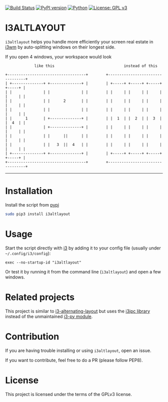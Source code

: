 [![Build Status](https://travis-ci.org/deadc0de6/i3altlayout.svg?branch=master)](https://travis-ci.org/deadc0de6/i3altlayout)
[![PyPI version](https://badge.fury.io/py/i3altlayout.svg)](https://badge.fury.io/py/i3altlayout)
[![Python](https://img.shields.io/pypi/pyversions/i3altlayout.svg)](https://pypi.python.org/pypi/i3altlayout)
[![License: GPL v3](https://img.shields.io/badge/License-GPL%20v3-blue.svg)](http://www.gnu.org/licenses/gpl-3.0)

# I3ALTLAYOUT

`i3altlayout` helps you handle more efficiently your screen real estate in [i3wm](https://i3wm.org/)
by auto-splitting windows on their longest side.

If you open 4 windows, your workspace would look

```
             like this                               instead of this

+-----------------------------------+        +---------------------------------+
| +--------------+ +--------------+ |        | +-----+ +-----+ +-----+ +-----+ |
| |              | |              | |        | |     | |     | |     | |     | |
| |              | |      2       | |        | |     | |     | |     | |     | |
| |              | |              | |        | |     | |     | |     | |     | |
| |      1       | +--------------+ |        | |  1  | |  2  | |  3  | |  4  | |
| |              | +--------------+ |        | |     | |     | |     | |     | |
| |              | |      ||      | |        | |     | |     | |     | |     | |
| |              | |   3  ||  4   | |        | |     | |     | |     | |     | |
| +--------------+ +--------------+ |        | +-----+ +-----+ +-----+ +-----+ |
+-----------------------------------+        +---------------------------------+
```

---

# Installation

Install the script from [pypi](https://pypi.org/project/i3altlayout/)
```bash
sudo pip3 install i3altlayout
```

# Usage

Start the script directly with [i3](https://i3wm.org/) by adding it to your config file
(usually under `~/.config/i3/config`):
```
exec --no-startup-id "i3altlayout"
```

Or test it by running it from the command line (`i3altlayout`) and
open a few windows.

# Related projects

This project is similar to [i3-alternating-layout](https://github.com/olemartinorg/i3-alternating-layout)
but uses the [i3ipc library](https://github.com/acrisci/i3ipc-python)
instead of the unmaintained [i3-py module](https://github.com/ziberna/i3-py).

# Contribution

If you are having trouble installing or using `i3altlayout`, open an issue.

If you want to contribute, feel free to do a PR (please follow PEP8).

# License

This project is licensed under the terms of the GPLv3 license.
